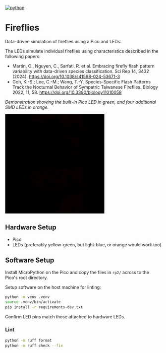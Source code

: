[![python](https://img.shields.io/badge/MicroPython-1.23-blue?style=for-the-badge&logo=python&logoColor=FFD43B)](https://docs.micropython.org/en/v1.23.0/)

# Fireflies

Data-driven simulation of fireflies using a Pico and LEDs.

The LEDs simulate individual fireflies using characteristics described in the following papers:

- Martin, O., Nguyen, C., Sarfati, R. et al. Embracing firefly flash pattern variability with data-driven species classification. Sci Rep 14, 3432 (2024). https://doi.org/10.1038/s41598-024-53671-3
- Goh, K.-S.; Lee, C.-M.; Wang, T.-Y. Species-Specific Flash Patterns Track the Nocturnal Behavior of Sympatric Taiwanese Fireflies. Biology 2022, 11, 58. https://doi.org/10.3390/biology11010058

_Demonstration showing the built-in Pico LED in green, and four additional SMD LEDs in orange._

![Flashing LEDs](lights.gif)

## Hardware Setup

- Pico
- LEDs (preferably yellow-green, but light-blue, or orange would work too)

## Software Setup

Install MicroPython on the Pico and copy the files in `rp2/` across to the Pico's root directory.

Setup software on the host machine for linting:

```sh
python -m venv .venv
source .venv/bin/activate
pip install -r requirements-dev.txt
```

Confirm LED pins match those attached to hardware LEDs.

### Lint

```sh
python -m ruff format
python -m ruff check --fix
```
